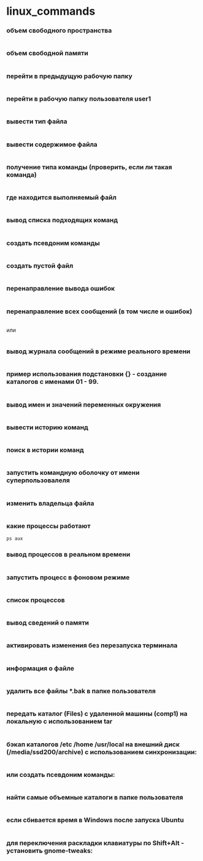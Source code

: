 # linux_commands

### объем свободного пространства
```df
```

### объем свободной памяти
```free
```

### перейти в предыдущую рабочую папку
```cd -
```

### перейти в рабочую папку пользователя user1
```cd ~user1
```

### вывести тип файла
```file <name>
```

### вывести содержимое файла
```less <name>
```

### получение типа команды (проверить, если ли такая команда)
```type
```

### где находится выполняемый файл
```which <имя>
```

### вывод списка подходящих команд
```apropos <keyword>
```

### создать псевдоним команды
```alias mytest='<commands separated by ;>'
```

### создать пустой файл
```> <имя файла>
```


### перенаправление вывода ошибок
```... 2> error.txt
```

### перенаправление всех сообщений (в том числе и ошибок)
```... > log.txt 2>&1
```
или
```... &> log.txt
```


### вывод журнала сообщений в режиме реального времени
```tail -f /var/log/syslog
```

### пример использования подстановки {} - создание каталогов с именами 01 - 99.
```mkdir 0{1..9} {10..99}
```

### вывод имен и значений переменных окружения
```printenv | less
```

### вывести историю команд
```history 
```

### поиск в истории команд
```CTRL-R
```

### запустить командную оболочку от имени суперпользовалеля
```su -
```

### изменить владельца файла
```chown
```

### какие процессы работают
```ps x
ps aux
```

### вывод процессов в реальном времени
```top
```

### запустить процесс в фоновом режиме
```xlogo &
```

### список процессов
```jobs
```

### вывод сведений о памяти
```vmstat
```

### активировать изменения без перезапуска терминала
```source .bashrc
```

### информация о файле
```stat <имя файла>
```

### удалить все файлы *.bak в папке пользователя
```find ~ -type f -name '*.bak' -delete
```

### передать каталог (Files) с удаленной машины (comp1) на локальную с использованием tar
```ssh comp1 'tar cf - Files' | tar xf -
```

### бэкап каталогов /etc /home /usr/local на внешний диск (/media/ssd200/archive) с использованием синхронизации:
```sudo rsync -av --delete /etc /home /usr/local /media/ssd200/archive
```
### или создать псевдоним команды:
```alias makebkp='sudo rsync -av --delete /etc /home /usr/local /media/ssd200/archive'
```

### найти самые объемные каталоги в папке пользователя
```du -s ~ | sort -nr | head
```

### если сбивается время в Windows после запуска Ubuntu
```sudo timedatectl set-local-rtc 1 --adjust-system-clock
```

### для переключения раскладки клавиатуры по Shift+Alt - установить gnome-tweaks:
```sudo apt-get install gnome-tweak-tool
```
